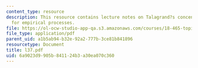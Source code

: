 ```yaml
---
content_type: resource
description: This resource contains lecture notes on Talagrand?s concentration inequality
  for empirical processes.
file: https://ol-ocw-studio-app-qa.s3.amazonaws.com/courses/18-465-topics-in-statistics-statistical-learning-theory-spring-2007/6a9023d9905b841124b3a30ea070c360_l37.pdf
file_type: application/pdf
parent_uid: a1b5ab94-b32e-92a2-777b-3ce81b841896
resourcetype: Document
title: l37.pdf
uid: 6a9023d9-905b-8411-24b3-a30ea070c360
---
```

